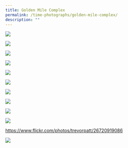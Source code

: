 ```yaml
---
title: Golden Mile Complex
permalink: /time-photographs/golden-mile-complex/
description: ""
---
```

![](/images/Golden%20Mile%20%20Complex%20Former%20Site%20Map.jpg)

![](/images/Golden%20Mile%20Complex%20Elevation.jpg)

![](/images/Golden%20Mile%20Complex%20Layout%20Plan.jpg)

![](/images/golden-mile-timeline-1.JPG)

![](/images/golden-mile-timeline-2.JPG)

![](/images/golden-mile-timeline-3.JPG)

![](/images/golden-mile-timeline-4.JPG)

![](/images/golden-mile-timeline-5.jpg)

![](/images/golden-mile-timeline-6.jpg)

![](/images/golden-mile-timeline-7.jpg)

https://www.flickr.com/photos/trevorpatt/26720919086

![](/images/golden-mile-timeline-8.jpg)